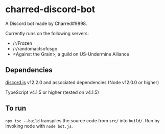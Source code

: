 # charred-discord-bot

A Discord bot made by Charred#9898.

Currently runs on the following servers:

* /r/Frozen
* /r/randomactsofcsgo
* \<Against the Grain\>, a guild on US-Undermine Alliance

## Dependencies

[discord.js](https://www.npmjs.com/package/discord.js) v12.2.0 and associated dependencies (Node v12.0.0 or higher)

TypeScript v4.1.5 or higher (tested on v4.1.5) 

## To run

`npx tsc --build` transpiles the source code from `src/` into `build/`. Run by invoking node with `node bot.js`.